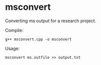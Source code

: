 # msconvert

Converting ms output for a research project.

Compile:    
```console
g++ msconvert.cpp -o msconvert   
```
Usage:    
```console
msconvert ms.outfile >> output.txt   
```
